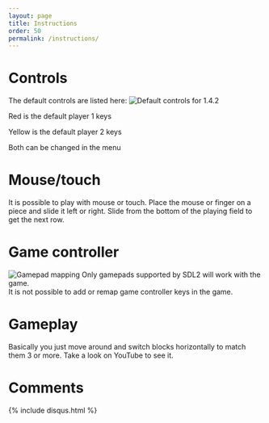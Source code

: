 ```yaml
---
layout: page
title: Instructions
order: 50
permalink: /instructions/
---
```

# Controls
The default controls are listed here:
![Default controls for 1.4.2](../images/Blank-extended-keyboard-by-Cy21-cc-at-by-sa-blockattack.png "Controls")

Red is the default player 1 keys

Yellow is the default player 2 keys

Both can be changed in the menu

# Mouse/touch

It is possible to play with mouse or touch. Place the mouse or finger on a piece and slide it left or right. Slide from the bottom of the playing field to get the next row.

# Game controller

![Gamepad mapping](../images/blockattack_gamepad_controls-2.3.0.png "Gamepad controls")
Only gamepads supported by SDL2 will work with the game.  
It is not possible to add or remap game controller keys in the game.

# Gameplay

Basically you just move around and switch blocks horizontally to match them 3 or more. Take a look on YouTube to see it.

# Comments

{% include disqus.html %}
